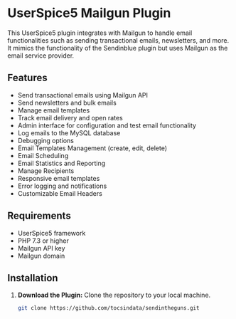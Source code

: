 # UserSpice5 Mailgun Plugin

This UserSpice5 plugin integrates with Mailgun to handle email functionalities such as sending transactional emails, newsletters, and more. It mimics the functionality of the Sendinblue plugin but uses Mailgun as the email service provider.

## Features

- Send transactional emails using Mailgun API
- Send newsletters and bulk emails
- Manage email templates
- Track email delivery and open rates
- Admin interface for configuration and test email functionality
- Log emails to the MySQL database
- Debugging options
- Email Templates Management (create, edit, delete)
- Email Scheduling
- Email Statistics and Reporting
- Manage Recipients
- Responsive email templates
- Error logging and notifications
- Customizable Email Headers

## Requirements

- UserSpice5 framework
- PHP 7.3 or higher
- Mailgun API key
- Mailgun domain

## Installation

1. **Download the Plugin:**
   Clone the repository to your local machine.
   ```bash
   git clone https://github.com/tocsindata/sendintheguns.git

